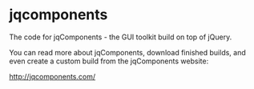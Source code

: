 # jqcomponents
The code for jqComponents - the GUI toolkit build on top of jQuery.

You can read more about jqComponents, download finished builds, and even create a
custom build from the jqComponents website:

http://jqcomponents.com/
